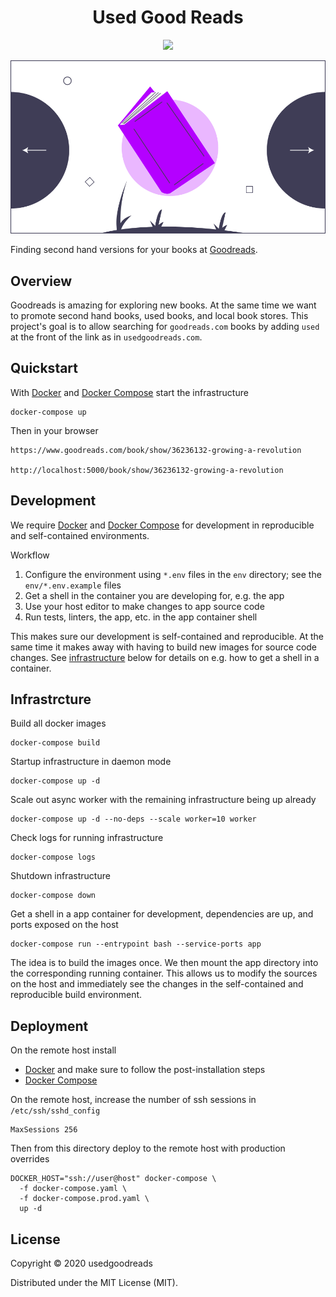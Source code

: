 <h1 align="center">Used Good Reads</h1>

<p align="center"><a href="https://travis-ci.org/usedgoodreads/usedgoodreads"><img src="https://travis-ci.org/usedgoodreads/usedgoodreads.svg?branch=master" /></a></p>

<p align=center>
  <img src="assets/usedgoodreads.png" />
</p>

Finding second hand versions for your books at [Goodreads](https://www.goodreads.com).


## Overview

Goodreads is amazing for exploring new books.
At the same time we want to promote second hand books, used books, and local book stores.
This project's goal is to allow searching for `goodreads.com` books by adding `used` at the front of the link as in `usedgoodreads.com`.

## Quickstart

With [Docker](https://docs.docker.com/engine/) and [Docker Compose](https://docs.docker.com/compose/) start the infrastructure

    docker-compose up

Then in your browser

    https://www.goodreads.com/book/show/36236132-growing-a-revolution

    http://localhost:5000/book/show/36236132-growing-a-revolution


## Development

We require [Docker](https://docs.docker.com/engine/) and [Docker Compose](https://docs.docker.com/compose/) for development in reproducible and self-contained environments.

Workflow
1. Configure the environment using `*.env` files in the `env` directory; see the `env/*.env.example` files
2. Get a shell in the container you are developing for, e.g. the app
3. Use your host editor to make changes to app source code
4. Run tests, linters, the app, etc. in the app container shell

This makes sure our development is self-contained and reproducible.
At the same time it makes away with having to build new images for source code changes.
See [infrastructure](#infrastructure) below for details on e.g. how to get a shell in a container.


## Infrastrcture

Build all docker images

    docker-compose build

Startup infrastructure in daemon mode

    docker-compose up -d

Scale out async worker with the remaining infrastructure being up already

    docker-compose up -d --no-deps --scale worker=10 worker

Check logs for running infrastructure

    docker-compose logs

Shutdown infrastructure

    docker-compose down

Get a shell in a app container for development, dependencies are up, and ports exposed on the host

    docker-compose run --entrypoint bash --service-ports app

The idea is to build the images once.
We then mount the app directory into the corresponding running container.
This allows us to modify the sources on the host and immediately see the changes in the self-contained and reproducible build environment.


## Deployment

On the remote host install
- [Docker](https://docs.docker.com/engine/) and make sure to follow the post-installation steps
- [Docker Compose](https://docs.docker.com/compose/)

On the remote host, increase the number of ssh sessions in `/etc/ssh/sshd_config`

    MaxSessions 256

Then from this directory deploy to the remote host with production overrides

    DOCKER_HOST="ssh://user@host" docker-compose \
      -f docker-compose.yaml \
      -f docker-compose.prod.yaml \
      up -d


## License

Copyright © 2020 usedgoodreads

Distributed under the MIT License (MIT).
